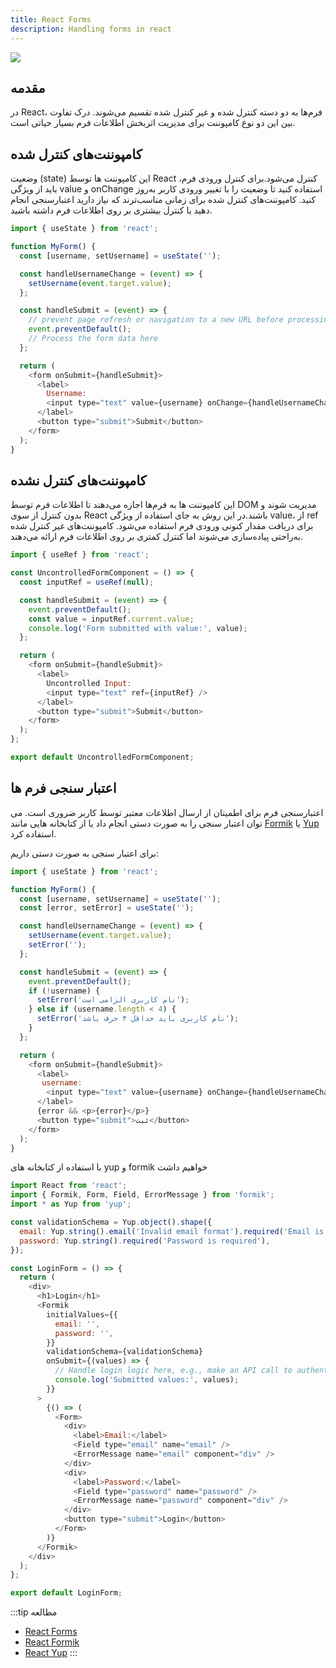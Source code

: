 ```yaml
---
title: React Forms
description: Handling forms in react
---
```


![](../images/forms.png)

## مقدمه
در React، فرم‌ها به دو دسته کنترل شده و غیر کنترل شده تقسیم می‌شوند. درک تفاوت بین این دو نوع کامپوننت برای مدیریت اثربخش اطلاعات فرم بسیار حیاتی است.


## کامپوننت‌های کنترل شده
وضعیت (state) این کامپوننت ها توسط React کنترل می‌شود.برای کنترل ورودی فرم، باید از ویژگی value و  onChange استفاده کنید تا وضعیت را با تغییر ورودی کاربر به‌روز کنید.
کامپوننت‌های کنترل شده برای زمانی مناسب‌ترند که نیاز دارید اعتبارسنجی انجام دهید یا کنترل بیشتری بر روی اطلاعات فرم داشته باشید.

```javascript
import { useState } from 'react';

function MyForm() {
  const [username, setUsername] = useState('');

  const handleUsernameChange = (event) => {
    setUsername(event.target.value);
  };

  const handleSubmit = (event) => {
    // prevent page refresh or navigation to a new URL before processing the form data.
    event.preventDefault();
    // Process the form data here
  };

  return (
    <form onSubmit={handleSubmit}>
      <label>
        Username:
        <input type="text" value={username} onChange={handleUsernameChange} />
      </label>
      <button type="submit">Submit</button>
    </form>
  );
}

```

## کامپوننت‌های کنترل نشده
این کامپوننت ها به فرم‌ها اجازه می‌دهند تا اطلاعات فرم توسط DOM  مدیریت شوند و بدون کنترل از سوی React باشند.در این روش به جای استفاده از ویژگی value، از ref برای دریافت مقدار کنونی ورودی فرم استفاده می‌شود.
کامپوننت‌های غیر کنترل شده به‌راحتی پیاده‌سازی می‌شوند اما کنترل کمتری بر روی اطلاعات فرم ارائه می‌دهند.

```javascript
import { useRef } from 'react';

const UncontrolledFormComponent = () => {
  const inputRef = useRef(null);

  const handleSubmit = (event) => {
    event.preventDefault();
    const value = inputRef.current.value;
    console.log('Form submitted with value:', value);
  };

  return (
    <form onSubmit={handleSubmit}>
      <label>
        Uncontrolled Input:
        <input type="text" ref={inputRef} />
      </label>
      <button type="submit">Submit</button>
    </form>
  );
};

export default UncontrolledFormComponent;
```

## اعتبار سنجی فرم ها
اعتبارسنجی فرم برای اطمینان از ارسال اطلاعات معتبر توسط کاربر ضروری است. می توان اعتبار سنجی را به صورت دستی انجام داد یا از کتابخانه هایی مانند 
[Formik](https://formik.org)
یا
[Yup](https://github.com/jquense/yup)
استفاده کرد.

برای اعتبار سنجی به صورت دستی داریم:
```javascript
import { useState } from 'react';

function MyForm() {
  const [username, setUsername] = useState('');
  const [error, setError] = useState('');

  const handleUsernameChange = (event) => {
    setUsername(event.target.value);
    setError('');
  };

  const handleSubmit = (event) => {
    event.preventDefault();
    if (!username) {
      setError('نام کاربری الزامی است');
    } else if (username.length < 4) {
      setError('نام کاربری باید حداقل ۴ حرف باشد');
    }
  };

  return (
    <form onSubmit={handleSubmit}>
      <label>
       username:
        <input type="text" value={username} onChange={handleUsernameChange} />
      </label>
      {error && <p>{error}</p>}
      <button type="submit">ثبت</button>
    </form>
  );
}
```

با استفاده از کتابخانه های yup و formik خواهیم داشت
```javascript
import React from 'react';
import { Formik, Form, Field, ErrorMessage } from 'formik';
import * as Yup from 'yup';

const validationSchema = Yup.object().shape({
  email: Yup.string().email('Invalid email format').required('Email is required'),
  password: Yup.string().required('Password is required'),
});

const LoginForm = () => {
  return (
    <div>
      <h1>Login</h1>
      <Formik
        initialValues={{
          email: '',
          password: '',
        }}
        validationSchema={validationSchema}
        onSubmit={(values) => {
          // Handle login logic here, e.g., make an API call to authenticate the user
          console.log('Submitted values:', values);
        }}
      >
        {() => (
          <Form>
            <div>
              <label>Email:</label>
              <Field type="email" name="email" />
              <ErrorMessage name="email" component="div" />
            </div>
            <div>
              <label>Password:</label>
              <Field type="password" name="password" />
              <ErrorMessage name="password" component="div" />
            </div>
            <button type="submit">Login</button>
          </Form>
        )}
      </Formik>
    </div>
  );
};

export default LoginForm;
```



:::tip مطالعه
-   [React Forms](https://legacy.reactjs.org/docs/forms.html)
-   [React Formik](https://formik.org/)
-   [React Yup](https://github.com/jquense/yup)
:::
